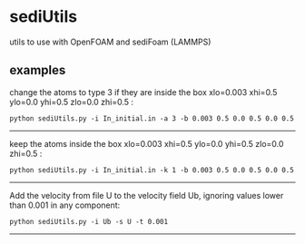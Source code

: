 # sediUtils
utils to use with OpenFOAM and sediFoam (LAMMPS)

## examples
change the atoms to type 3 if they are inside the box xlo=0.003 xhi=0.5 ylo=0.0 yhi=0.5 zlo=0.0 zhi=0.5 :
```
python sediUtils.py -i In_initial.in -a 3 -b 0.003 0.5 0.0 0.5 0.0 0.5
```

---

keep the atoms inside the box xlo=0.003 xhi=0.5 ylo=0.0 yhi=0.5 zlo=0.0 zhi=0.5 :
```
python sediUtils.py -i In_initial.in -k 1 -b 0.003 0.5 0.0 0.5 0.0 0.5
```

---

Add the velocity from file U to the velocity field Ub, ignoring values lower than 0.001 in any component:
```
python sediUtils.py -i Ub -s U -t 0.001
```

---
